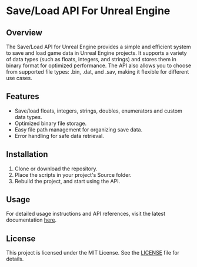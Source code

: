 # Save/Load API For Unreal Engine
## Overview
The Save/Load API for Unreal Engine provides a simple and efficient system to save and load game data in Unreal Engine projects. It supports a variety of data types (such as floats, integers, and strings) and stores them in binary format for optimized performance. The API also allows you to choose from supported file types: .bin, .dat, and .sav, making it flexible for different use cases.

## Features
- Save/load floats, integers, strings, doubles, enumerators and custom data types.
- Optimized binary file storage.
- Easy file path management for organizing save data.
- Error handling for safe data retrieval.
## Installation
1. Clone or download the repository.
2. Place the scripts in  your project's Source folder.
3. Rebuild the project, and start using the API.

## Usage
For detailed usage instructions and API references, visit the latest documentation [here](https://umutege38.github.io/Save-Load-API-For-Unreal-Engine-Documentation/api-docs.html).

## License
This project is licensed under the MIT License. See the [LICENSE](https://github.com/umutege38/Save-Load-API-For-Unreal-Engine/blob/main/LICENSE) file for details.
